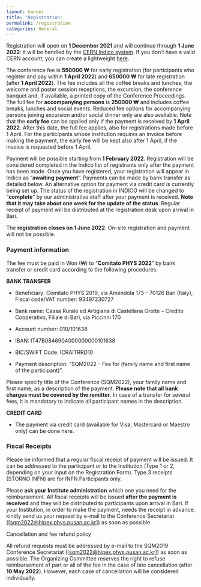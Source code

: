 ```yaml
---
layout: banner
title: "Registration"
permalink: /registration
categories: General
---
```


Registration will open on **1 December 2021** and will continue through **1 June 2022**: it will be handled by the [CERN Indico system](https://indico.cern.ch). If you don’t have a valid CERN account, you can create a lightweight [here](https://account.cern.ch/account/Externals/RegisterAccount.aspx).

The conference fee is **550000 ₩** for early registration (for participants who register and pay within **1 April 2022**) and **650000 ₩** for late registration (after **1 April 2022**). The fee includes all the coffee breaks and lunches, the welcome and poster session receptions, the excursion, the conference banquet and, if available, a printed copy of the Conference Proceedings. The full fee for **accompanying persons** is **250000 ₩** and includes coffee breaks, lunches and social events. Reduced fee options for accompanying persons joining excursion and/or social dinner only are also available. Note that the **early fee** can be applied only if the payment is received by **1 April 2022**. After this date, the full fee applies, also for registrations made before 1 April. For the participants whose institution requires an invoice before making the payment, the early fee will be kept also after 1 April, if the invoice is requested before 1 April.

Payment will be possible starting from **1 February 2022**. Registration will be considered completed in the Indico list of registrants only after the payment has been made. Once you have registered, your registration will appear in Indico as “**awaiting payment**”. Payments can be made by bank transfer as detailed below. An alternative option for payment via credit card is currently being set up. The status of the registration in INDICO will be changed to “**complete**” by our administrative staff after your payment is received. **Note that it may take about one week for the update of the status**. Regular receipt of payment will be distributed at the registration desk upon arrival in Bari.

The **registration closes on 1 June 2022**. On-site registration and payment will not be possible.

 

### Payment information

The fee must be paid in Won (₩) to “**Comitato PHYS 2022**” by bank transfer or credit card according to the following procedures:

**BANK TRANSFER**
- Beneficiary: Comitato PHYS 2019, via Amendola 173 – 70126 Bari (Italy), Fiscal code/VAT number: 93497230727

- Bank name: Cassa Rurale ed Artigiana di Castellana Grotte – Credito Cooperativo, Filiale di Bari, via Piccinni 170

- Account number: 010/101638

- IBAN: IT47B0846904000000000101638

- BIC/SWIFT Code: ICRAITRRD10

- Payment description: “SQM2022 – Fee for (family name and first name of the participant)”.

Please specify title of the Conference (SQM2022), your family name and first name, as a description of the payment. **Please note that all bank charges must be covered by the remitter**. In case of a transfer for several fees, it is mandatory to indicate all participant names in the description.

**CREDIT CARD**
- The payment via credit card (available for Visa, Mastercard or Maestro only) can be done here.

 

### Fiscal Receipts

Please be informed that a regular fiscal receipt of payment will be issued. It can be addressed to the participant or to the Institution (Type 1 or 2, depending on your input on the Registration Form). Type 3 receipts (STORNO INFN) are for INFN Participants only.

Please **ask your Institute administration** which one you need for the reimbursement. All fiscal receipts will be issued **after the payment is received** and they will be distributed to participants upon arrival in Bari. If your Institution, in order to make the payment, needs the receipt in advance, kindly send us your request by e-mail to the Conference Secretariat ([sqm2022@hipex.phys.pusan.ac.kr]) as soon as possible.


Cancellation and fee refund policy

All refund requests must be addressed by e-mail to the SQM2019 Conference Secretariat ([sqm2022@hipex.phys.pusan.ac.kr]) as soon as possible. The Organizing Committee reserves the right to refuse reimbursement of part or all of the fee in the case of late cancellation (after **10 May 2022**). However, each case of cancellation will be considered individually.